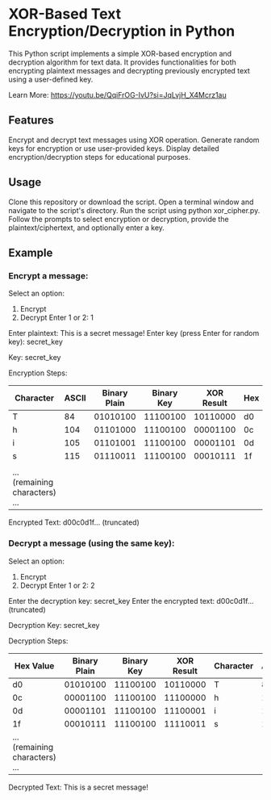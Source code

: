 # XOR-Based Text Encryption/Decryption in Python

This Python script implements a simple XOR-based encryption and decryption algorithm for text data. It provides functionalities for both encrypting plaintext messages and decrypting previously encrypted text using a user-defined key.

Learn More: https://youtu.be/QqiFrOG-IvU?si=JqLvjH_X4Mcrz1au

## Features
Encrypt and decrypt text messages using XOR operation.
Generate random keys for encryption or use user-provided keys.
Display detailed encryption/decryption steps for educational purposes.

## Usage
Clone this repository or download the script.
Open a terminal window and navigate to the script's directory.
Run the script using python xor_cipher.py.
Follow the prompts to select encryption or decryption, provide the plaintext/ciphertext, and optionally enter a key.
## Example
### Encrypt a message:

Select an option:
1. Encrypt
2. Decrypt
Enter 1 or 2: 1

Enter plaintext: This is a secret message!
Enter key (press Enter for random key): secret_key

Key: secret_key

Encryption Steps:

| Character | ASCII | Binary Plain  | Binary Key   | XOR Result  | Hex        |
|-----------|-------|---------------|---------------|--------------|-------------|
| T          | 84    | 01010100     | 11100100     | 10110000     | d0          |
| h          | 104   | 01101000     | 11100100     | 00001100     | 0c          |
| i          | 105   | 01101001     | 11100100     | 00001101     | 0d          |
| s          | 115   | 01110011     | 11100100     | 00010111     | 1f          |
|  |           |               |               |              |            |
| ... (remaining characters) ... |             |               |              |            |

Encrypted Text: d00c0d1f... (truncated)
### Decrypt a message (using the same key):

Select an option:
1. Encrypt
2. Decrypt
Enter 1 or 2: 2

Enter the decryption key: secret_key
Enter the encrypted text: d00c0d1f... (truncated)

Decryption Key: secret_key

Decryption Steps:

| Hex Value | Binary Plain  | Binary Key   | XOR Result  | Character | ASCII |
|-----------|---------------|---------------|--------------|-----------|-------|
| d0        | 01010100     | 11100100     | 10110000     | T          | 84    |
| 0c        | 00001100     | 11100100     | 11100000     | h          | 104   |
| 0d        | 00001101     | 11100100     | 11100001     | i          | 105   |
| 1f        | 00010111     | 11100100     | 11110011     | s          | 115   |
| ... (remaining characters) ... |             |               |              |            |

Decrypted Text: This is a secret message!
